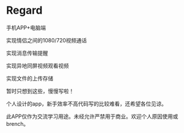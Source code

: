 # Regard

手机APP+电脑端

实现情侣之间的1080/720视频通话

实现消息传输提醒

实现异地同屏视频观看视频

实现文件的上传存储





暂时只想到这些，慢慢写啦！





个人设计的app，新手效率不高代码写的比较难看，还希望各位见谅。

此APP仅作为交流学习用途。未经允许严禁用于商业。欢迎个人原因使用或brench。

